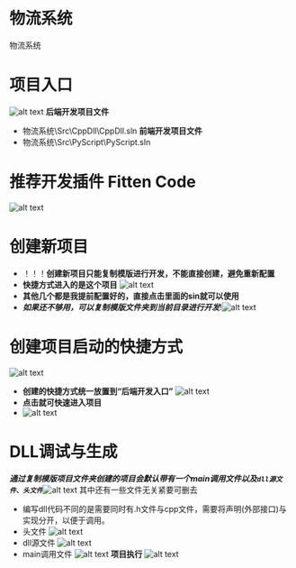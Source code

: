 # 物流系统
 物流系统
# 项目入口
![alt text](image-2.png)
**后端开发项目文件**
- 物流系统\Src\CppDll\CppDll.sln
**前端开发项目文件**
- 物流系统\Src\PyScript\PyScript.sln
# 推荐开发插件 Fitten Code
![alt text](image-1.png)
# 创建新项目
- ！！！**创建新项目只能复制模版进行开发，不能直接创建，避免重新配置**
- **快捷方式进入的是这个项目**
![alt text](image-15.png)
- **其他几个都是我提前配置好的，直接点击里面的sin就可以使用**
- ***如果还不够用，可以复制模版文件夹到当前目录进行开发***!![alt text](image-12.png)
# 创建项目启动的快捷方式
![alt text](image-4.png)
- **创建的快捷方式统一放置到“后端开发入口”**
![alt text](image-5.png)
- **点击就可快速进入项目**
- ![alt text](image-6.png)
  
# DLL调试与生成


***通过复制模版项目文件夹创建的项目会默认带有一个main调用文件以及`dll源文件、头文件`***![alt text](image-9.png)
其中还有一些文件无关紧要可删去
- 编写dll代码不同的是需要同时有.h文件与cpp文件，需要将声明(外部接口)与实现分开，以便于调用。
- 头文件
  ![alt text](image-10.png)
- dll源文件
  ![alt text](image-11.png)
- main调用文件
 ![alt text](image-14.png)
**项目执行**
![alt text](image-13.png)
